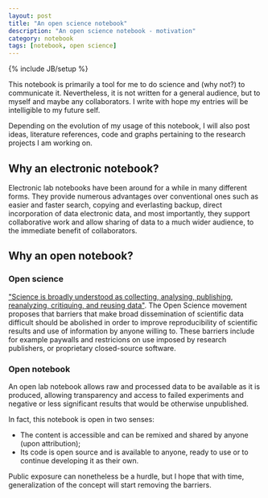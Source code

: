 ```yaml
---
layout: post
title: "An open science notebook"
description: "An open science notebook - motivation"
category: notebook
tags: [notebook, open science]
---
```

{% include JB/setup %}

This notebook is primarily a tool for me to do science and (why not?) to communicate it. Nevertheless, it is not written for a general audience, but to myself and maybe any collaborators. I write with hope my entries will be intelligible to my future self.

Depending on the evolution of my usage of this notebook, I will also post ideas, literature references, code and graphs pertaining to the research projects I am working on.

## Why an electronic notebook?

Electronic lab notebooks have been around for a while in many different forms. They provide numerous advantages over conventional ones such as easier and faster search, copying and everlasting backup, direct incorporation of data electronic data, and most importantly, they support collaborative work and allow sharing of data to a much wider audience, to the immediate benefit of collaborators.

## Why an open notebook?

### Open science

["Science is broadly understood as collecting, analysing, publishing, reanalyzing, critiquing, and reusing data"](http://en.wikipedia.org/wiki/Open_science). The Open Science movement proposes that barriers that make broad dissemination of scientific data difficult should be abolished in order to improve reproducibility of scientific results and use of information by anyone willing to. These barriers include for example paywalls and restricions on use imposed by research publishers, or proprietary closed-source software.

### Open notebook

An open lab notebook allows raw and processed data to be available as it is produced, allowing transparency and access to failed experiments and negative or less significant results that would be otherwise unpublished.

In fact, this notebook is open in two senses:
* The content is accessible and can be remixed and shared by anyone (upon attribution);
* Its code is open source and is available to anyone, ready to use or to continue developing it as their own.

Public exposure can nonetheless be a hurdle, but I hope that with time, generalization of the concept will start removing the barriers.
